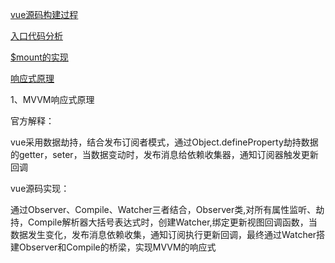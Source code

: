 
 [vue源码构建过程](https://juejin.im/post/6861067406119616526/)

[入口代码分析](https://juejin.im/post/6861108316685713416/)

[$mount的实现](https://juejin.im/post/6861190719768526856/)

 [响应式原理](https://juejin.im/post/6861097998705917965/)

1、MVVM响应式原理

官方解释：

vue采用数据劫持，结合发布订阅者模式，通过Object.defineProperty劫持数据的getter，seter，当数据变动时，发布消息给依赖收集器，通知订阅器触发更新回调

vue源码实现：

通过Observer、Compile、Watcher三者结合，Observer类,对所有属性监听、劫持，Compile解析器大括号表达式时，创建Watcher,绑定更新视图回调函数，当数据发生变化，发布消息依赖收集，通知订阅执行更新回调，最终通过Watcher搭建Observer和Compile的桥梁，实现MVVM的响应式

